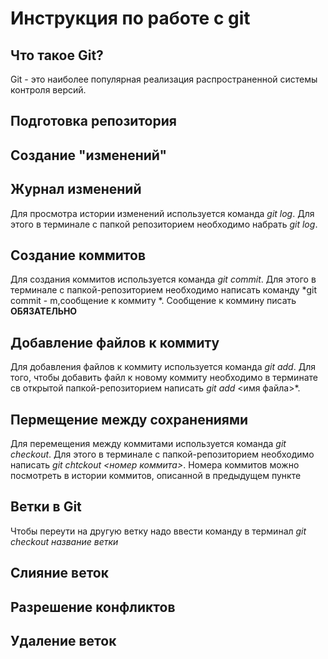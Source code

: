 # Инструкция по работе с git

## Что такое Git?
Git - это наиболее популярная реализация распространенной системы контроля версий. 

## Подготовка репозитория

## Создание "изменений"

## Журнал изменений
Для просмотра истории изменений используется команда *git log*. Для этого в терминале с папкой репозиторием необходимо набрать *git log*.

## Создание коммитов
Для создания коммитов используется команда *git commit*. Для этого в терминале с папкой-репозиторием необходимо написать команду *git commit - m,сообщение к коммиту
*. Сообщение к коммину писать **ОБЯЗАТЕЛЬНО**
## Добавление файлов к коммиту
Для добавления файлов к коммиту используется команда *git add*. Для того, чтобы добавить файл к новому коммиту необходимо в терминате св открытой папкой-репозиторием написать *git add* <имя файла>*.

## Пермещение между сохранениями
Для перемещения между коммитами используется команда *git checkout*. Для этого в терминале с папкой-репозиторием необходимо написать *git chtckout <номер коммита>*. Номера коммитов можно посмотреть в истории коммитов, описанной в предыдущем пункте

## Ветки в Git
Чтобы переути на другую ветку надо ввести команду в терминал *git checkout название ветки*
## Слияние веток 

## Разрешение конфликтов

## Удаление веток 